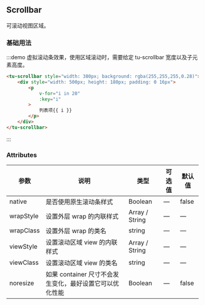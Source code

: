 ## Scrollbar

可滚动视图区域。

### 基础用法

:::demo 虚拟滚动条效果，使用区域滚动时，需要给定 tu-scrollbar 宽度以及子元素高度。

```html
<tu-scrollbar style="width: 380px; background: rgba(255,255,255,0.28)">
	<div style="width: 500px; height: 180px; padding: 0 16px">
		<p
			v-for="i in 20"
			:key="i"
		>
			列表项{{ i }}
		</p>
	</div>
</tu-scrollbar>
```

:::

### Attributes

| 参数      | 说明                                                    | 类型           | 可选值 | 默认值 |
| --------- | ------------------------------------------------------- | -------------- | ------ | ------ |
| native    | 是否使用原生滚动条样式                                  | Boolean        | —      | false  |
| wrapStyle | 设置外层 wrap 的内联样式                                | Array / String | —      | —      |
| wrapClass | 设置外层 wrap 的类名                                    | string         | —      | —      |
| viewStyle | 设置滚动区域 view 的内联样式                            | Array / String | —      | —      |
| viewClass | 设置滚动区域 view 的类名                                | string         | —      | —      |
| noresize  | 如果 container 尺寸不会发生变化，最好设置它可以优化性能 | Boolean        | —      | false  |
